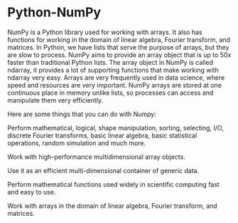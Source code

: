 # Python-NumPy
NumPy is a Python library used for working with arrays. It also has functions for working in the domain of linear algebra, Fourier transform, and matrices. In Python, we have lists that serve the purpose of arrays, but they are slow to process. NumPy aims to provide an array object that is up to 50x faster than traditional Python lists. The array object in NumPy is called ndarray, it provides a lot of supporting functions that make working with ndarray very easy. Arrays are very frequently used in data science, where speed and resources are very important. NumPy arrays are stored at one continuous place in memory unlike lists, so processes can access and manipulate them very efficiently.

Here are some things that you can do with Numpy:

Perform mathematical, logical, shape manipulation, sorting, selecting, I/O, discrete Fourier transforms, basic linear algebra, basic statistical operations, random simulation and much more.

Work with high-performance multidimensional array objects.

Use it as an efficient multi-dimensional container of generic data.

Perform mathematical functions used widely in scientific computing fast and easy to use.

Work with arrays in the domain of linear algebra, Fourier transform, and matrices.

